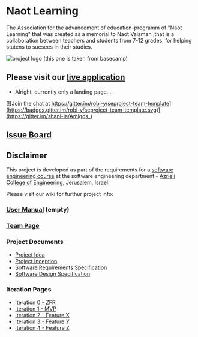 # Naot Learning

The Association for the advancement of education-programm of "Naot Learning" that was created as a memorial to Naot Vaizman ,that is a collaboration between teachers and students from 7-12 grades, for helping stutens to sucsees in their studies.




![project logo (this one is taken from basecamp)](https://github.com/einavshazo/Naot_learning/blob/master/public/images/logo.jpg)

## Please visit our [live application](http://amigos-yedidim.azurewebsites.net/#/)
- Alright, currently only a landing page...

[![Join the chat at https://gitter.im/robi-y/seproject-team-template](https://badges.gitter.im/robi-y/seproject-team-template.svg)](https://gitter.im/shani-la/Amigos_)

## [Issue Board](https://huboard.com/robi-y/seproject-team-template#/)

## Disclaimer
This project is developed as part of the requirements for a [software engineering course](https://github.com/jce-il/se-class/wiki) at the software engineering department - [Azrieli College of Engineering](http://www.jce.ac.il/), Jerusalem, Israel.

Please visit our wiki for furthur project info: 

### [User Manual](../../wiki/user-manual) (empty)

### [Team Page](../../wiki/team)

### Project Documents
- [Project Idea](https://drive.google.com/file/d/0B9kMG0ECEFbQR1FsT0FfTEk0Nzg/view?usp=docslist_api) 
- [Project Inception](../../wiki/inception)
- [Software Requirements Specification](../../wiki/srs)
- [Software Design Specification](../../wiki/sds)

### Iteration Pages
- [Iteration 0 - ZFR](../../wiki/iter0-zfr)
- [Iteration 1 - MVP](https://github.com/einavshazo/Naot_learning/wiki/MVP)
- [Iteration 2 - Feature X]()
- [Iteration 3 - Feature Y]()
- [Iteration 4 - Feature Z]()



